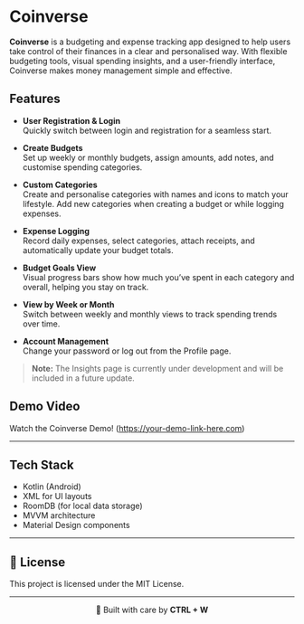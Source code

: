 # Coinverse

**Coinverse** is a budgeting and expense tracking app designed to help users take control of their finances in a clear and personalised way. With flexible budgeting tools, visual spending insights, and a user-friendly interface, Coinverse makes money management simple and effective.

## Features

- **User Registration & Login**  
  Quickly switch between login and registration for a seamless start.

- **Create Budgets**  
  Set up weekly or monthly budgets, assign amounts, add notes, and customise spending categories.

- **Custom Categories**  
  Create and personalise categories with names and icons to match your lifestyle. Add new categories when creating a budget or while logging expenses.

- **Expense Logging**  
  Record daily expenses, select categories, attach receipts, and automatically update your budget totals.

- **Budget Goals View**  
  Visual progress bars show how much you’ve spent in each category and overall, helping you stay on track.

- **View by Week or Month**  
  Switch between weekly and monthly views to track spending trends over time.

- **Account Management**  
  Change your password or log out from the Profile page.

> **Note:** The Insights page is currently under development and will be included in a future update.

## Demo Video

Watch the Coinverse Demo!
(https://your-demo-link-here.com)

---

## Tech Stack

- Kotlin (Android)
- XML for UI layouts
- RoomDB (for local data storage)
- MVVM architecture
- Material Design components

---

## 📄 License

This project is licensed under the MIT License.

---

<p align="center">🌻 Built with care by <strong>CTRL + W</strong></p>
